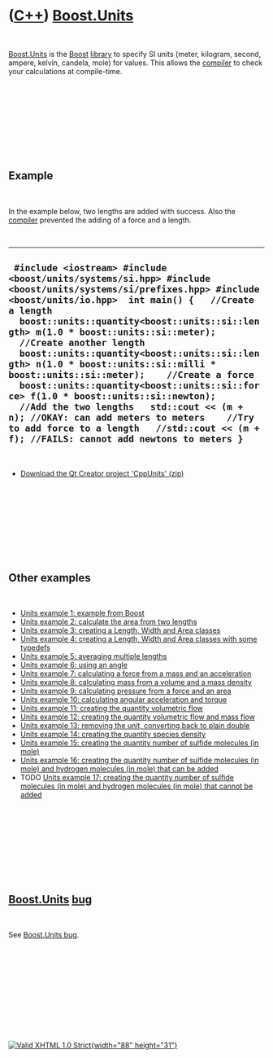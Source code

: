 



 

 

 

 

 

([C++](Cpp.htm)) [Boost.Units](CppUnits.htm)
============================================

 

[Boost.Units](CppUnits.htm) is the [Boost](CppBoost.htm)
[library](CppLibrary.htm) to specify SI units (meter, kilogram, second,
ampere, kelvin, candela, mole) for values. This allows the
[compiler](CppCompiler.htm) to check your calculations at compile-time.

 

 

 

 

 

Example
-------

 

In the example below, two lengths are added with success. Also the
[compiler](CppCompiler.htm) prevented the adding of a force and a
length.

 

  -----------------------------------------------------------------------------------------------------------------------------------------------------------------------------------------------------------------------------------------------------------------------------------------------------------------------------------------------------------------------------------------------------------------------------------------------------------------------------------------------------------------------------------------------------------------------------------------------------------------------------------------------------------------------------------------------------------
  ` #include <iostream> #include <boost/units/systems/si.hpp> #include <boost/units/systems/si/prefixes.hpp> #include <boost/units/io.hpp>  int main() {   //Create a length   boost::units::quantity<boost::units::si::length> m(1.0 * boost::units::si::meter);    //Create another length   boost::units::quantity<boost::units::si::length> n(1.0 * boost::units::si::milli * boost::units::si::meter);    //Create a force   boost::units::quantity<boost::units::si::force> f(1.0 * boost::units::si::newton);    //Add the two lengths   std::cout << (m + n); //OKAY: can add meters to meters    //Try to add force to a length   //std::cout << (m + f); //FAILS: cannot add newtons to meters }`
  -----------------------------------------------------------------------------------------------------------------------------------------------------------------------------------------------------------------------------------------------------------------------------------------------------------------------------------------------------------------------------------------------------------------------------------------------------------------------------------------------------------------------------------------------------------------------------------------------------------------------------------------------------------------------------------------------------------

 

-   [Download the Qt Creator project 'CppUnits' (zip)](CppUnits.htm)

 

 

 

 

 

Other examples
--------------

 

-   [Units example 1: example from Boost](CppBoostUnitsExample1.htm)
-   [Units example 2: calculate the area from two
    lengths](CppBoostUnitsExample2.htm)
-   [Units example 3: creating a Length, Width and Area
    classes](CppBoostUnitsExample3.htm)
-   [Units example 4: creating a Length, Width and Area classes with
    some typedefs](CppBoostUnitsExample4.htm)
-   [Units example 5: averaging multiple
    lengths](CppBoostUnitsExample5.htm)
-   [Units example 6: using an angle](CppBoostUnitsExample6.htm)
-   [Units example 7: calculating a force from a mass and an
    acceleration](CppBoostUnitsExample7.htm)
-   [Units example 8: calculating mass from a volume and a mass
    density](CppBoostUnitsExample8.htm)
-   [Units example 9: calculating pressure from a force and an
    area](CppBoostUnitsExample9.htm)
-   [Units example 10: calculating angular acceleration and
    torque](CppBoostUnitsExample10.htm)
-   [Units example 11: creating the quantity volumetric
    flow](CppBoostUnitsExample11.htm)
-   [Units example 12: creating the quantity volumetric flow and mass
    flow](CppBoostUnitsExample12.htm)
-   [Units example 13: removing the unit, converting back to plain
    double](CppBoostUnitsExample13.htm)
-   [Units example 14: creating the quantity species
    density](CppBoostUnitsExample14.htm)
-   [Units example 15: creating the quantity number of sulfide molecules
    (in mole)](CppBoostUnitsExample15.htm)
-   [Units example 16: creating the quantity number of sulfide molecules
    (in mole) and hydrogen molecules (in mole) that can be
    added](CppBoostUnitsExample16.htm)
-   TODO [Units example 17: creating the quantity number of sulfide
    molecules (in mole) and hydrogen molecules (in mole) that cannot be
    added](CppBoostUnitsExample17.htm)

 

 

 

 

 

[Boost.Units](CppUnits.htm) [bug](CppBug.htm)
---------------------------------------------

 

See [Boost.Units bug](CppUnitsBug.htm).

 

 

 

 

 





 

[![Valid XHTML 1.0 Strict](valid-xhtml10.png){width="88"
height="31"}](http://validator.w3.org/check?uri=referer)
